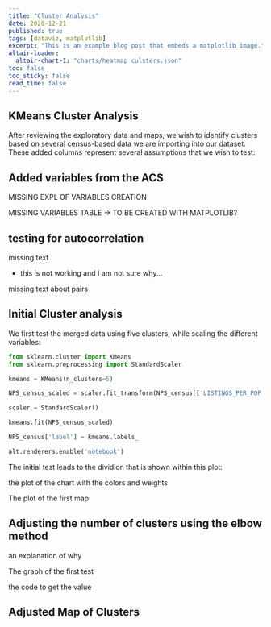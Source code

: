 ```yaml
---
title: "Cluster Analysis"
date: 2020-12-21
published: true
tags: [dataviz, matplotlib]
excerpt: "This is an example blog post that embeds a matplotlib image."
altair-loader:
  altair-chart-1: "charts/heatmap_culsters.json"
toc: false
toc_sticky: false
read_time: false
---
```


## KMeans Cluster Analysis

After reviewing the exploratory data and maps, we wish to identify clusters based on several census-based data we are importing into our dataset.
These added columns represent several assumptions that we wish to test:

## Added variables from the ACS

MISSING EXPL OF VARIABLES CREATION

MISSING VARIABLES TABLE -> TO BE CREATED WITH MATPLOTLIB?

## testing for autocorrelation

missing text 

<div id="heatmap_culsters"></div>

- this is not working and I am not sure why...

missing text about pairs

## Initial Cluster analysis

We first test the merged data using five clusters, while scaling the different variables:

```python
from sklearn.cluster import KMeans
from sklearn.preprocessing import StandardScaler

kmeans = KMeans(n_clusters=5)

NPS_census_scaled = scaler.fit_transform(NPS_census[['LISTINGS_PER_POP','GDP_2019_4Q','white_per','BelowPoverty_per','Above150_inc_per','ind_const_per']])

scaler = StandardScaler()

kmeans.fit(NPS_census_scaled)

NPS_census['label'] = kmeans.labels_

alt.renderers.enable('notebook')
```
The initial test leads to the dividion that is shown within this plot: 

the plot of the chart with the colors and weights

The plot of the first map

## Adjusting the number of clusters using the elbow method

an explanation of why

The graph of the first test

the code to get the value

## Adjusted Map of Clusters
